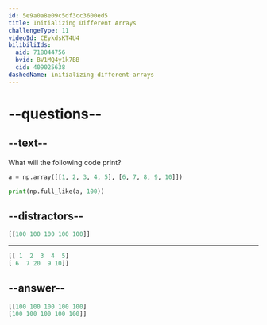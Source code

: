 ```yaml
---
id: 5e9a0a8e09c5df3cc3600ed5
title: Initializing Different Arrays
challengeType: 11
videoId: CEykdsKT4U4
bilibiliIds:
  aid: 718044756
  bvid: BV1MQ4y1k7BB
  cid: 409025638
dashedName: initializing-different-arrays
---
```


# --questions--

## --text--

What will the following code print?

```py
a = np.array([[1, 2, 3, 4, 5], [6, 7, 8, 9, 10]])

print(np.full_like(a, 100))
```

## --distractors--

```py
[[100 100 100 100 100]]
```

---

```py
[[ 1  2  3  4  5]
[ 6  7 20  9 10]]
```

## --answer--

```py
[[100 100 100 100 100]
[100 100 100 100 100]]
```

